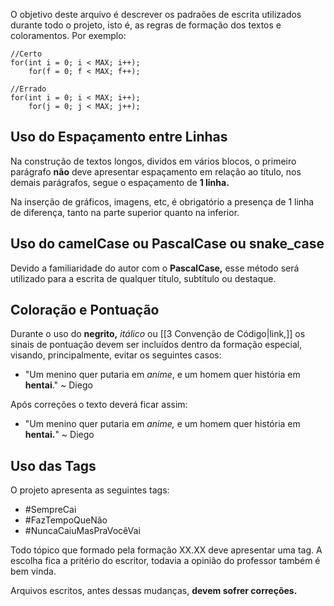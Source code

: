 O objetivo deste arquivo é descrever os padraões de escrita utilizados durante todo o projeto, isto é, as regras de formação dos textos e coloramentos. Por exemplo:
```
//Certo
for(int i = 0; i < MAX; i++);
	for(f = 0; f < MAX; f++);

//Errado
for(int i = 0; i < MAX; i++);
	for(j = 0; j < MAX; j++);

```
## Uso do Espaçamento entre Linhas
Na construção de textos longos, dividos em vários blocos, o primeiro parágrafo **não** deve apresentar espaçamento em relação ao título, nos demais parágrafos, segue o espaçamento de **1 linha.**

Na inserção de gráficos, imagens, etc, é obrigatório a presença de 1 linha de diferença, tanto na parte superior quanto na inferior. 

## Uso do camelCase ou PascalCase ou snake_case
Devido a familiaridade do autor com o **PascalCase,** esse método será utilizado para a escrita de qualquer título, subtítulo ou destaque.

## Coloração e Pontuação
Durante o uso do **negrito,** *itálico* ou  [[3 Convenção de Código|link,]] os sinais de pontuação devem ser incluídos dentro da formação especial, visando, principalmente, evitar os seguintes casos:

* "Um menino quer putaria em *anime*, e um homem quer história em **hentai**." ~ Diego 

Após correções o texto deverá ficar assim:

* "Um menino quer putaria em *anime,* e um homem quer história em **hentai.**" ~ Diego 

## Uso das Tags
O projeto apresenta as seguintes tags:

* #SempreCai
* #FazTempoQueNão
*  #NuncaCaiuMasPraVocêVai

Todo tópico que formado pela formação XX.XX deve apresentar uma tag. A escolha fica a 
pritério do escritor, todavia a opinião do professor também é bem vinda.

Arquivos escritos, antes dessas mudanças, **devem sofrer correções.**




